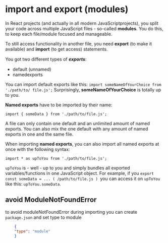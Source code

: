 # import and export (modules)

In React projects (and actually in all modern JavaScriptprojects), you split your code across multiple JavaScript files - so-called **modules**. You do this, to keep each file/module focused and manageable.

To still access functionality in another file, you need **export** (to make it available) and **import** (to get access) statements.

You got two diﬀerent types of ***exports***:
- default (unnamed)
- namedexports

You can import default exports like this:
`import someNameOfYourChoice from './path/to/
file.js';`
Surprisingly, **someNameOfYourChoice** is totally up to you.


**Named exports** have to be imported by their name:

`import { someData } from './path/to/file.js';`

A file can only contain one default and an unlimited amount of named exports. You can also mix the one default with any amount of named exports in one and the same file.

When importing **named exports**, you can also import all named exports at once with the following syntax:

`import * as upToYou from './path/to/file.js';`

`upToYou` is - well - up to you and simply bundles all exported variables/functions in one JavaScript object. For example, if you `export const someData = ... ( /path/to/file.js ) `you can access it on `upToYou` like
this: `upToYou.someData`.

## avoid ModuleNotFoundError
to avoid moduleNotFoundError during importing you can create `package.json` and set type to module

```json
    {
    "type": "module"
    }
```